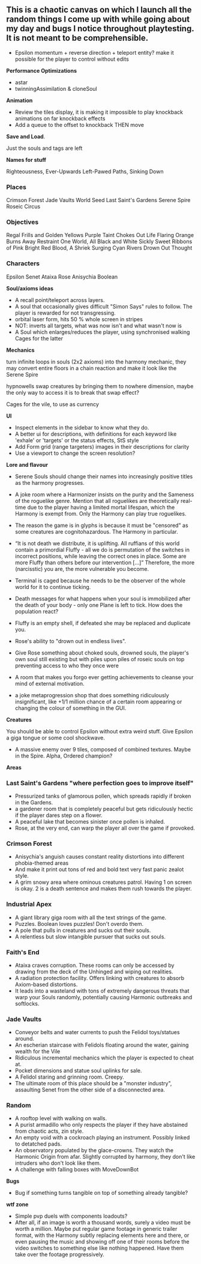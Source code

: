 ## This is a chaotic canvas on which I launch all the random things I come up with while going about my day and bugs I notice throughout playtesting. It is not meant to be comprehensible.

* Epsilon momentum + reverse direction + teleport entity? make it possible for the player to control without edits

**Performance Optimizations**

* astar
* twinningAssimilation & cloneSoul

**Animation**

* Review the tiles display, it is making it impossible to play knockback animations on far knockback effects
* Add a queue to the offset to knockback THEN move

**Save and Load**.

Just the souls and tags are left

**Names for stuff**

Righteousness, Ever-Upwards
Left-Pawed Paths, Sinking Down

### Places
Crimson Forest
Jade Vaults
World Seed
Last Saint's Gardens
Serene Spire
Roseic Circus

### Objectives
Regal Frills and Golden Yellows
Purple Taint Chokes Out Life
Flaring Orange Burns Away Restraint
One World, All Black and White
Sickly Sweet Ribbons of Pink
Bright Red Blood, A Shriek
Surging Cyan Rivers Drown Out Thought

### Characters
Epsilon
Senet
Ataixa
Rose
Anisychia
Boolean

**Soul/axioms ideas**

* A recall point/teleport across layers.
* A soul that occasionally gives difficult "Simon Says" rules to follow. The player is rewarded for not transgressing.
* orbital laser form, hits 50 % whole screen in stripes
* NOT: inverts all targets, what was now isn't and what wasn't now is
* A Soul which enlarges/reduces the player, using synchronised walking Cages for the latter

**Mechanics**

turn infinite loops in souls (2x2 axioms) into the harmony mechanic, they may convert entire floors in a chain reaction and make it look like the Serene Spire

hypnowells swap creatures by bringing them to nowhere dimension, maybe the only way to access it is to break that swap effect?

Cages for the vile, to use as currency

**UI**

* Inspect elements in the sidebar to know what they do.
* A better ui for descriptions, with definitions for each keyword like 'exhale' or 'targets' or the status effects, StS style
* Add Form grid (range targeters) images in their descriptions for clarity
* Use a viewport to change the screen resolution?

**Lore and flavour**

* Serene Souls should change their names into increasingly positive titles as the harmony progresses.
* A joke room where a Harmonizer insists on the purity and the Sameness of the roguelike genre. Mention that all roguelikes are theoretically real-time due to the player having a limited mortal lifespan, which the Harmony is exempt from. Only the Harmony can play true roguelikes.
* The reason the game is in glyphs is because it must be "censored" as some creatures are cognitohazardous. The Harmony in particular.
* “It is not death we distribute, it is uplifting. All ruffians of this world contain a primordial Fluffy - all we do is permutation of the switches in incorrect positions, while leaving the correct ones in place. Some are more Fluffy than others before our intervention […]” Therefore, the more (narcisstic) you are, the more vulnerable you become.

* Terminal is caged because he needs to be the observer of the whole world for it to continue ticking.
* Death messages for what happens when your soul is immobilized after the death of your body - only one Plane is left to tick. How does the population react?
* Fluffy is an empty shell, if defeated she may be replaced and duplicate you.

* Rose's ability to "drown out in endless lives".
* Give Rose something about choked souls, drowned souls, the player's own soul still existing but with piles upon piles of roseic souls on top preventing access to who they once were

* A room that makes you forgo ever getting achievements to cleanse your mind of external motivation.
* a joke metaprogression shop that does something ridiculously insignificant, like +1/1 million chance of a certain room appearing or changing the colour of something in the GUI.

**Creatures**

You should be able to control Epsilon without extra weird stuff.
Give Epsilon a giga tongue or some cool shockwave.

* A massive enemy over 9 tiles, composed of combined textures. Maybe in the Spire. Alpha, Ordered champion?

**Areas**

### Last Saint's Gardens "where perfection goes to improve itself"
* Pressurized tanks of glamorous pollen, which spreads rapidly if broken in the Gardens.
* a gardener room that is completely peaceful but gets ridiculously hectic if the player dares step on a flower.
* A peaceful lake that becomes sinister once pollen is inhaled.
* Rose, at the very end, can warp the player all over the game if provoked.

### Crimson Forest
* Anisychia's anguish causes constant reality distortions into different phobia-themed areas
* And make it print out tons of red and bold text very fast panic zealot style.
* A grim snowy area where ominous creatures patrol. Having 1 on screen is okay. 2 is a death sentence and makes them rush towards the player.

### Industrial Apex
* A giant library giga room with all the text strings of the game.
* Puzzles. Boolean loves puzzles! Don't overdo them.
* A pole that pulls in creatures and sucks out their souls.
* A relentless but slow intangible pursuer that sucks out souls.

### Faith's End
* Ataixa craves corruption. These rooms can only be accessed by drawing from the deck of the Unhinged and wiping out realities.
* A radiation protection facility. Offers linking with creatures to absorb Axiom-based distortions.
* It leads into a wasteland with tons of extremely dangerous threats that warp your Souls randomly, potentially causing Harmonic outbreaks and softlocks.

### Jade Vaults
* Conveyor belts and water currents to push the Felidol toys/statues around.
* An escherian staircase with Felidols floating around the water, gaining wealth for the Vile
* Ridiculous incremental mechanics which the player is expected to cheat at.
* Pocket dimensions and statue soul uplinks for sale.
* A Felidol staring and grinning room. Creepy.
* The ultimate room of this place should be a "monster industry", assaulting Senet from the other side of a disconnected area.

### Random
* A rooftop level with walking on walls.
* A purist armadillo who only respects the player if they have abstained from chaotic acts, zin style.
* An empty void with a cockroach playing an instrument. Possibly linked to detatched pads.
* An observatory populated by the glace-crowns. They watch the Harmonic Origin from afar. Slightly corrupted by harmony, they don't like intruders who don't look like them.
* A challenge with falling boxes with MoveDownBot

**Bugs**

* Bug if something turns tangible on top of something already tangible?

**wtf zone**

* Simple pvp duels with components loadouts?
* After all, if an image is worth a thousand words, surely a video must be worth a million. Maybe put regular game footage in generic trailer format, with the Harmony subtly replacing elements here and there, or even pausing the music and showing off one of their rooms before the video switches to something else like nothing happened. Have them take over the footage progressively.
